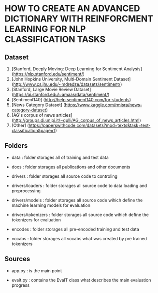 # HOW TO CREATE AN ADVANCED DICTIONARY WITH REINFORCMENT LEARNING FOR NLP CLASSIFICATION TASKS

## Dataset

1. [Stanford, Deeply Moving: Deep Learning for Sentiment Analysis] (https://nlp.stanford.edu/sentiment/)
2. [John Hopkins University, Multi-Domain Sentiment Dataset] (http://www.cs.jhu.edu/~mdredze/datasets/sentiment/)
3. [Stanford, Large Movie Review Dataset] (https://ai.stanford.edu/~amaas/data/sentiment/)
4. [Sentiment140] (http://help.sentiment140.com/for-students)
5. [News Category Dataset] (https://www.kaggle.com/rmisra/news-category-dataset)
6. [AG's corpus of news articles] (http://groups.di.unipi.it/~gulli/AG_corpus_of_news_articles.html)
7. [Other] (https://paperswithcode.com/datasets?mod=texts&task=text-classification&page=1)

## Folders

+ data : folder storages all of training and test data

+ docs : folder storages all publications and other documents

+ drivers : folder storages all source code to controling

+ drivers/loaders : folder storages all source code to data loading and preprocessing

+ drivers/models : folder storages all source code wihich define the machine learning models for evaluation

+ drivers/tokenizers : folder storages all source code wihich define the tokenizers for evaluation

+ encodes : folder storages all pre-encoded training and test data

+ vocabs : folder storages all vocabs what was created by pre trained tokenizers

## Sources

- app.py : is the main point

- evalt.py : contains the EvalT class what describes the main evaluation progress